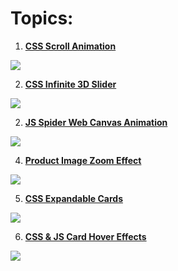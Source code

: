# Topics:

1. **[CSS Scroll Animation](https://github.com/opanchen/ui-toolkit-01/tree/01-css-scroll-animation)**

![](https://media.giphy.com/media/v1.Y2lkPTc5MGI3NjExNnlkbnJ0ZXNpMWY3cG52dTdseGgxMHFlZWNqa2E5OWQ3OWRjcXUycyZlcD12MV9pbnRlcm5hbF9naWZfYnlfaWQmY3Q9Zw/NMNaYQua9mTCcTndpy/giphy-downsized-large.gif)

2. **[CSS Infinite 3D Slider](https://github.com/opanchen/ui-toolkit-01/tree/02-infinite-3D-slider)**

![](https://media.giphy.com/media/v1.Y2lkPTc5MGI3NjExOWQxbTR3MGh4czEwNG5uMmthcmFvYmI3cDl6eWl2YzF5azNrZGZ1aSZlcD12MV9pbnRlcm5hbF9naWZfYnlfaWQmY3Q9Zw/TF3DMN62CBtEBEwWwt/giphy.gif)

2. **[JS Spider Web Canvas Animation](https://github.com/opanchen/ui-toolkit-01/tree/03-spider-web-canvas-animation)**

![](https://media.giphy.com/media/v1.Y2lkPTc5MGI3NjExd29odW1yd3dpZTNqNjNic3I0MGE2bHA0dzF1Z3BqZWJ3OTN6eTJvcSZlcD12MV9pbnRlcm5hbF9naWZfYnlfaWQmY3Q9Zw/kRcdmsMN3t6uxnucaF/giphy.gif)

4. **[Product Image Zoom Effect](https://github.com/opanchen/ui-toolkit-01/tree/04-image-zoom-effect)**

![](https://media.giphy.com/media/v1.Y2lkPTc5MGI3NjExcTJ3OXBwbTFxbnIycXE4NDE2enAzZGM5ZnpnZ2g3ZTJhdW93emgzcyZlcD12MV9pbnRlcm5hbF9naWZfYnlfaWQmY3Q9Zw/aT7z170IHHBEzqyFCt/giphy.gif)

5. **[CSS Expandable Cards](https://github.com/opanchen/ui-toolkit-01/tree/05-css-expandable-cards)**

![](https://media.giphy.com/media/v1.Y2lkPTc5MGI3NjExd2FkYWlyZ2kxdWJwY3piMjE5YzB3eHF6cm91cDc1dXFobnpmbjF0aiZlcD12MV9pbnRlcm5hbF9naWZfYnlfaWQmY3Q9Zw/99iloMTLXmSfXeSh1H/giphy.gif)

6. **[CSS & JS Card Hover Effects](https://github.com/opanchen/ui-toolkit-01/tree/06-css-card-hover-effects)**

![](https://media.giphy.com/media/v1.Y2lkPTc5MGI3NjExY3FldzA3YXZmMWlpNDByaHN1NW9nam40ZjMwMDEyeTcwZDFlOGllZiZlcD12MV9pbnRlcm5hbF9naWZfYnlfaWQmY3Q9Zw/e4AqCE7iebfCSZ7BFZ/giphy.gif)
